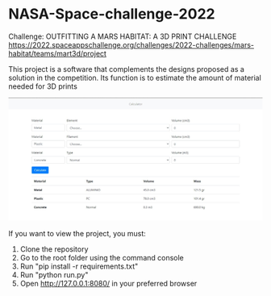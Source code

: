 # NASA-Space-challenge-2022
Challenge:
OUTFITTING A MARS HABITAT: A 3D PRINT CHALLENGE
https://2022.spaceappschallenge.org/challenges/2022-challenges/mars-habitat/teams/mart3d/project

This project is a software that complements the designs proposed as a solution in the competition.
Its function is to estimate the amount of material needed for 3D prints

![alt text](screenshot.png)


If you want to view the project, you must:
1) Clone the repository
2) Go to the root folder using the command console
3) Run "pip install -r requirements.txt"
4) Run "python run.py"
5) Open http://127.0.0.1:8080/ in your preferred browser
